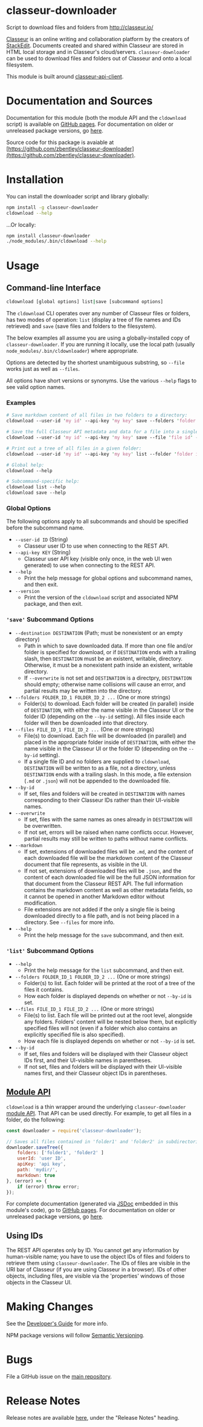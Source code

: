 # classeur-downloader

Script to download files and folders from http://classeur.io/

[Classeur](http://classeur.io/) is an online writing and collaboration platform by the creators of [StackEdit](https://stackedit.io/). Documents created and shared within Classeur are stored in HTML local storage and in Classeur's cloud/servers. `classeur-downloader` can be used to download files and folders out of Classeur and onto a local filesystem.

This module is built around [classeur-api-client](http://zbentley.github.io/classeur-api-client/versions/latest).

# Documentation and Sources

Documentation for this module (both the module API and the `cldownload` script) is available on [GitHub pages](http://zbentley.github.io/classeur-downloader/versions/latest). For documentation on older or unreleased package versions, go [here](http://zbentley.github.io/classeur-downloader).

Source code for this package is avaiable at [https://github.com/zbentley/classeur-downloader](https://github.com/zbentley/classeur-downloader).

# Installation

You can install the downloader script and library globally:

```bash
npm install -g classeur-downloader
cldownload --help
```

...Or locally:

```bash
npm install classeur-downloader
./node_modules/.bin/cldownload --help
```

# Usage

## Command-line Interface

```bash
cldownload [global options] list|save [subcommand options]
```

The `cldownload` CLI operates over any number of Classeur files or folders, has two modes of operation: `list` (display a tree of file names and IDs retrieved) and `save` (save files and folders to the filesystem).

The below examples all assume you are using a globally-installed copy of `classeur-downloader`. If you are running it locally, use the local path (usually `node_modules/.bin/cldownloader`) where appropriate.

Options are detected by the shortest unambiguous substring, so `--file` works just as well as `--files`.

All options have short versions or synonyms. Use the various `--help` flags to see valid option names.

### Examples

```perl
# Save markdown content of all files in two folders to a directory:
cldownload --user-id 'my id' --api-key 'my key' save --folders 'folder id 1' 'folder id 2' --save-path /path/to/dir --markdown

# Save the full Classeur API metadata and data for a file into a single JSON document:
cldownload --user-id 'my id' --api-key 'my key' save --file 'file id' --save-path /path/to/a/file.json

# Print out a tree of all files in a given folder:
cldownload --user-id 'my id' --api-key 'my key' list --folder 'folder id'

# Global help:
cldownload --help

# Subcommand-specific help:
cldownload list --help
cldownload save --help
```

### Global Options

The following options apply to all subcommands and should be specified before the subcommand name.

- `--user-id ID` (String)
    - Classeur user ID to use when connecting to the REST API.
- `--api-key KEY` (String)
    - Classeur user API key (visible only once, in the web UI wen generated) to use when connecting to the REST API.
- `--help`
	- Print the help message for global options and subcommand names, and then exit.
- `--version`
	- Print the version of the `cldownload` script and associated NPM package, and then exit.

### `'save'` Subcommand Options

- `--destination DESTINATION` (Path; must be nonexistent or an empty directory)
	- Path in which to save downloaded data. If more than one file and/or folder is specified for download, or if `DESTINATION` ends with a trailing slash, then `DESTINATION` must be an existent, writable, directory. Otherwise, it must be a nonexistent path inside an existent, writable directory.
	- If `--overwrite` is not set and `DESTINATION` is a directpry, `DESTINATION` should empty; otherwise name collisions will cause an error, and partial results may be written into the directory.
- `--folders FOLDER_ID_1 FOLDER_ID_2 ...` (One or more strings)
    - Folder(s) to download. Each folder will be created (in parallel) inside of `DESTINATION`, with either the name visible in the Classeur UI or the folder ID (depending on the `--by-id` setting). All files inside each folder will then be downloaded into that directory.
- `--files FILE_ID_1 FILE_ID_2 ...` (One or more strings)
    - File(s) to download. Each file will be downloaded (in parallel) and placed in the appropriate folder inside of `DESTINATION`, with either the name visible in the Classeur UI or the folder ID (depending on the `--by-id` setting).
    - If a single file ID and no folders are supplied to `cldownload`, `DESTINATION` will be written to as a file, not a directory, unless `DESTINATION` ends with a trailing slash. In this mode, a file extension (`.md` or `.json`) will not be appended to the downloaded file.
- `--by-id`
	- If set, files and folders will be created in `DESTINATION` with names corresponding to their Classeur IDs rather than their UI-visible names.
- `--overwrite`
	- If set, files with the same names as ones already in `DESTINATION` will be overwritten.
	- If not set, errors will be raised when name conflicts occur. However, partial results may still be written to paths without name conflicts.
- `--markdown`
	- If set, extensions of downloaded files will be `.md`, and the content of each downloaded file will be the markdown content of the Classeur document that file represents, as visible in the UI.
	- If not set, extensions of downloaded files will be `.json`, and the content of each downloaded file will be the full JSON information for that document from the Classeur REST API. The full information contains the markdown content as well as other metadata fields, so it cannot be opened in another Markdown editor without modification.
	- File extensions are not added if the only a single file is being downloaded directly to a file path, and is not being placed in a directory. See `--files` for more info.
- `--help`
	- Print the help message for the `save` subcommand, and then exit.

### `'list'` Subcommand Options
- `--help`
	- Print the help message for the `list` subcommand, and then exit.
- `--folders FOLDER_ID_1 FOLDER_ID_2 ...` (One or more strings)
    - Folder(s) to list. Each folder will be printed at the root of a tree of the files it contains.
    - How each folder is displayed depends on whether or not `--by-id` is set.
- `--files FILE_ID_1 FILE_ID_2 ...` (One or more strings)
    - File(s) to list. Each file will be printed out at the root level, alongside any folders. Folders' content will be nested below them, but explicitly specified files will not (even if a folder which also contains an explicitly specified file is also specified).
    - How each file is displayed depends on whether or not `--by-id` is set.
- `--by-id`
	- If set, files and folders will be displayed with their Classeur object IDs first, and their UI-visible names in parentheses.
	- If not set, files and folders will be displayed with their UI-visible names first, and their Classeur object IDs in parentheses.

## [Module API](http://zbentley.github.io/classeur-downloader/versions/latest/module-classeur-downloader.html)

`cldownload` is a thin wrapper around the underlying `classeur-downloader` [module API](http://zbentley.github.io/classeur-downloader/versions/latest/module-classeur-downloader.html). That API can be used directly. For example, to get all files in a folder, do the following:

```javascript
const downloader = require('classeur-downloader');

// Saves all files contained in 'folder1' and 'folder2' in subdirectories of mydir/ with those same names:
downloader.saveTree({
	folders: ['folder1', 'folder2' ]
	userId: 'user ID',
	apiKey: 'api key',
	path: 'mydir/',
	markdown: true
}, (error) => {
	if (error) throw error;
});
```

For complete documentation (generated via [JSDoc](usejsdoc.org) embedded in this module's code), go to [GitHub pages](http://zbentley.github.io/classeur-downloader/versions/latest/module-classeur-downloader.html). For documentation on older or unreleased package versions, go [here](http://zbentley.github.io/classeur-downloader).

## Using IDs

The REST API operates only by ID. You cannot get any information by human-visible name; you have to use the object IDs of files and folders to retrieve them using `classeur-downloader`. The IDs of files are visible in the URI bar of Classeur (if you are using Classeur in a browser). IDs of other objects, including files, are visible via the 'properties' windows of those objects in the Classeur UI.

# Making Changes

See the [Developer's Guide](https://github.com/zbentley/classeur-downloader/blob/master/doc/tutorials/DeveloperGuide.md) for more info.

NPM package versions will follow [Semantic Versioning](http://semver.org/).

# Bugs

File a GitHub issue on the [main repository](https://github.com/zbentley/classeur-downloader).

# Release Notes

Release notes are available [here](http://zbentley.github.io/classeur-downloader/versions/latest), under the "Release Notes" heading.